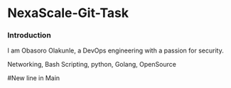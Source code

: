# NexaScale-Git-Task

### Introduction

I am Obasoro Olakunle, a DevOps engineering with a passion for security. 


Networking, Bash Scripting, python, Golang, OpenSource


#New line in Main
